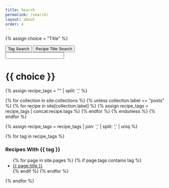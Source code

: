 ```yaml
---
title: Search
permalink: /search/
layout: about
order: 4
---
```


{% assign choice = "Title" %}

<html>
  <script src="{{ site.url }}/{{ site.baseurl }}/assets/js/buttons.js"></script>
  <body>
    <div>
      <button id="tagButton" onclick="searchBy('tag')">Tag Search</button>
      <button id="titleButton" onclick="searchBy('title')">Recipe Title Search</button>
    </div>
    <div>
      <input type="text" id="searchBar">
    </div>
    <div>
      <h1 class="testText">{{ choice }}</h1>
    </div>
  </body>
</html>




{% assign recipe_tags = "" | split: ',' %}

{% for collection in site.collections %}
  {% unless collection.label == "posts" %}
      {% for recipe in site[collection.label] %}
        {% assign recipe_tags = recipe_tags | concat:recipe.tags %}
      {% endfor %}
  {% endunless %}
{% endfor %}

{% assign recipe_tags = recipe_tags | join: ',' | split: ',' | uniq %}

{% for tag in recipe_tags %}
<h3>Recipes With {{ tag }}</h3>
<ul>
{% for page in site.pages %}
  {% if page.tags contains tag %}
    <li><a href="{{ page.url }}">{{ page.title }}</a></li>
  {% endif %}
{% endfor %}
</ul>
{% endfor %}